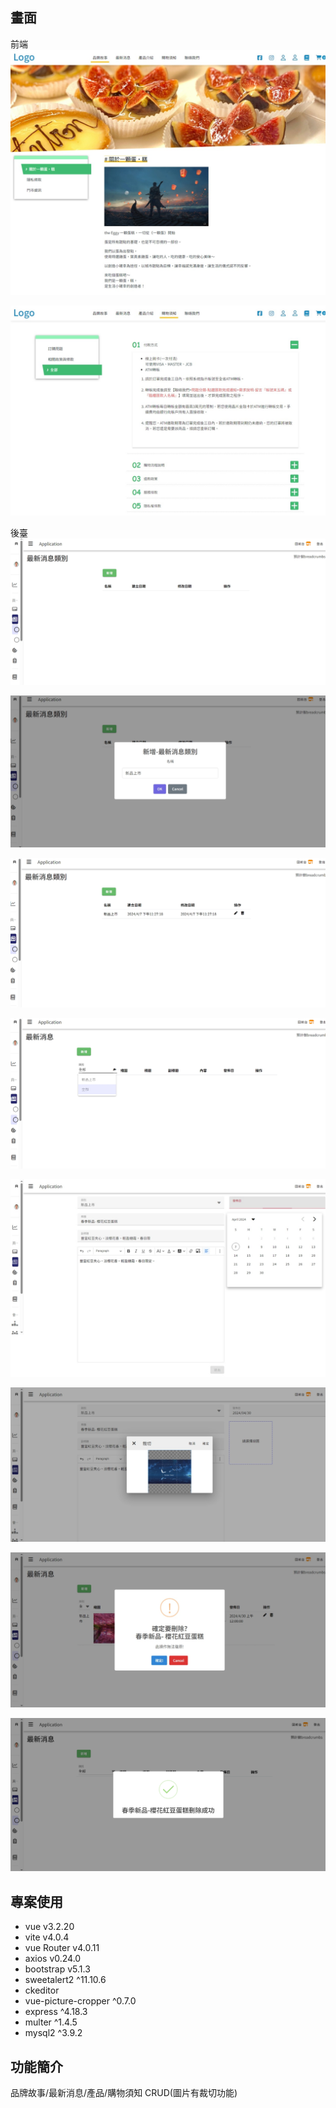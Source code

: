 
## 畫面
前端
![消息類別清單](/readme-img/frontend/story.jpeg)

![消息類別新增](/readme-img/frontend/faq.jpeg)

後臺
![消息類別清單](/readme-img/backend//1.jpeg)

![消息類別新增](/readme-img/backend//2.jpeg)

![消息類別新增結果](/readme-img/backend//3.jpeg)

![消息清單](/readme-img/backend//4.jpeg)

![消息新增-發布日期選擇](/readme-img/backend//6.jpeg)

![消息新增-縮圖裁切](/readme-img/backend//8.jpeg)

![消息刪除](/readme-img/backend//16.jpeg)

![消息刪除結果](/readme-img/backend//17.png)

## 專案使用

- vue v3.2.20
- vite v4.0.4
- vue Router v4.0.11
- axios v0.24.0
- bootstrap v5.1.3
- sweetalert2 ^11.10.6
- ckeditor
- vue-picture-cropper ^0.7.0
- express ^4.18.3
- multer ^1.4.5
- mysql2 ^3.9.2

## 功能簡介

品牌故事/最新消息/產品/購物須知 CRUD(圖片有裁切功能)


